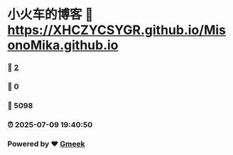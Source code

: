 # 小火车的博客 :link: https://XHCZYCSYGR.github.io/MisonoMika.github.io 
### :page_facing_up: [2](https://XHCZYCSYGR.github.io/MisonoMika.github.io/tag.html) 
### :speech_balloon: 0 
### :hibiscus: 5098 
### :alarm_clock: 2025-07-09 19:40:50 
### Powered by :heart: [Gmeek](https://github.com/Meekdai/Gmeek)
